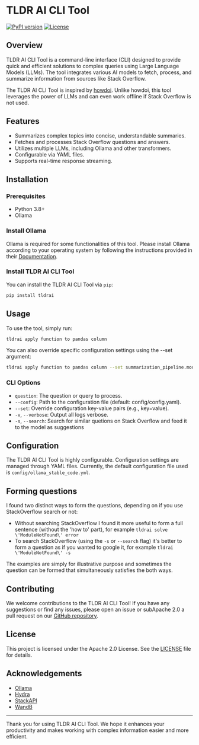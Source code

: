# TLDR AI CLI Tool

[![PyPI version](https://badge.fury.io/py/tldrai.svg)](https://badge.fury.io/py/tldrai)
[![License](https://img.shields.io/badge/License-Apache%202.0-blue.svg)](https://opensource.org/licenses/Apache-2.0)


## Overview

TLDR AI CLI Tool is a command-line interface (CLI) designed to provide quick and efficient solutions to complex queries using Large Language Models (LLMs). The tool integrates various AI models to fetch, process, and summarize information from sources like Stack Overflow.

The TLDR AI CLI Tool is inspired by [howdoi](https://github.com/gleitz/howdoi). Unlike howdoi, this tool leverages the power of LLMs and can even work offline if Stack Overflow is not used.


## Features

- Summarizes complex topics into concise, understandable summaries.
- Fetches and processes Stack Overflow questions and answers.
- Utilizes multiple LLMs, including Ollama and other transformers.
- Configurable via YAML files.
- Supports real-time response streaming.

## Installation

### Prerequisites

- Python 3.8+
- Ollama

### Install Ollama

Ollama is required for some functionalities of this tool. Please install Ollama according to your operating system by following the instructions provided in their [Documentation](https://github.com/ollama/ollama/blob/main/README.md#ollama).

### Install TLDR AI CLI Tool

You can install the TLDR AI CLI Tool via `pip`:

```bash
pip install tldrai
```

## Usage

To use the tool, simply run:

```bash
tldrai apply function to pandas column
```

You can also override specific configuration settings using the --set argument:

```bash
tldrai apply function to pandas column --set summarization_pipeline.model=stable-code precision=float32 -v
```

### CLI Options

- `question`: The question or query to process.
- `--config`: Path to the configuration file (default: config/config.yaml).
- `--set`: Override configuration key-value pairs (e.g., key=value).
- `-v`, `--verbose`: Output all logs verbose.
- `-s`, `--search`: Search for similar quetions on Stack Overflow and feed it to the model as suggestions

## Configuration

The TLDR AI CLI Tool is highly configurable. Configuration settings are managed through YAML files. Currently, the default configuration file used is `config/ollama_stable_code.yml`.

## Forming questions
I found two distinct ways to form the questions, depending on if you use StackOverflow search or not:
- Without searching StackOverflow I found it more useful to form a full sentence (without the 'how to' part), for example `tldrai solve \'ModuleNotFound\' error`
- To search StackOverflow (using the `-s` or `--search` flag) it's better to form a question as if you wanted to google it, for example `tldrai \'ModuleNotFound\' -s`

The examples are simply for illustrative purpose and sometimes the question can be formed that simultaneously satisfies the both ways.
## Contributing

We welcome contributions to the TLDR AI CLI Tool! If you have any suggestions or find any issues, please open an issue or subApache 2.0 a pull request on our [GitHub repository](https://github.com/yourusername/tldrai).

## License

This project is licensed under the Apache 2.0 License. See the [LICENSE](LICENSE) file for details.

## Acknowledgements

- [Ollama](https://github.com/ollama/ollama)
- [Hydra](https://github.com/facebookresearch/hydra)
- [StackAPI](https://github.com/lukasz-madon/stackapi)
- [WandB](https://www.wandb.com/)

---

Thank you for using TLDR AI CLI Tool. We hope it enhances your productivity and makes working with complex information easier and more efficient.

